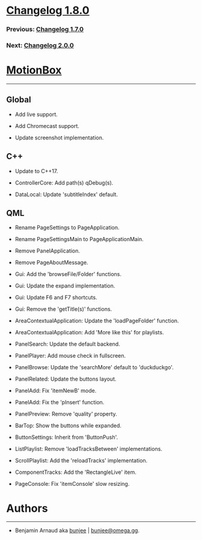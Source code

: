 # [Changelog 1.8.0](https://omega.gg/MotionBox/changes/1.8.0.html)

### Previous: [Changelog 1.7.0](1.7.0.html)

### Next: [Changelog 2.0.0](2.0.0.html)

# [MotionBox](https://omega.gg/MotionBox)
---

## Global

- Add live support.

- Add Chromecast support.

- Update screenshot implementation.


## C++

- Update to C++17.

- ControllerCore: Add path(s) qDebug(s).

- DataLocal: Update 'subtitleIndex' default.


## QML

- Rename PageSettings to PageApplication.

- Rename PageSettingsMain to PageApplicationMain.

- Remove PanelApplication.

- Remove PageAboutMessage.

- Gui: Add the 'browseFile/Folder' functions.

- Gui: Update the expand implementation.

- Gui: Update F6 and F7 shortcuts.

- Gui: Remove the 'getTitle(s)' functions.

- AreaContextualApplication: Update the 'loadPageFolder' function.

- AreaContextualApplication: Add 'More like this' for playlists.

- PanelSearch: Update the default backend.

- PanelPlayer: Add mouse check in fullscreen.

- PanelBrowse: Update the 'searchMore' default to 'duckduckgo'.

- PanelRelated: Update the buttons layout.

- PanelAdd: Fix 'itemNewB' mode.

- PanelAdd: Fix the 'pInsert' function.

- PanelPreview: Remove 'quality' property.

- BarTop: Show the buttons while expanded.

- ButtonSettings: Inherit from 'ButtonPush'.

- ListPlaylist: Remove 'loadTracksBetween' implementations.

- ScrollPlaylist: Add the 'reloadTracks' implementation.

- ComponentTracks: Add the 'RectangleLive' item.

- PageConsole: Fix 'itemConsole' slow resizing.


# Authors
---

- Benjamin Arnaud aka [bunjee](https://bunjee.me) | <bunjee@omega.gg>.
